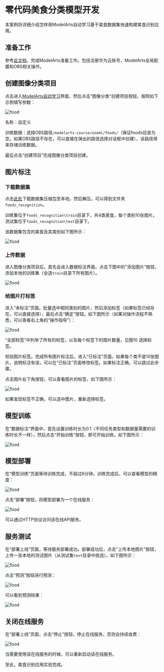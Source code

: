 

# 零代码美食分类模型开发

本案例将详细介绍怎样用ModelArts自动学习基于美食数据集快速构建美食识别应用。

## 准备工作

参考[此文档](https://github.com/huaweicloud/ModelArts-Lab/tree/master/docs/ModelArts准备工作)，完成ModelArts准备工作。包括注册华为云账号、ModelArts全局配置和OBS相关操作。

## 创建图像分类项目

点击进入[ModelArts自动学习](https://console.huaweicloud.com/modelarts/?region=cn-north-4#/manage/autoML)界面，然后点击“图像分类”创建项目按钮，按照如下示例填写参数：

![food](./img/创建项目.png)

名称：自定义

训练数据：选择OBS路径`/modelarts-course/exeml/foods/`（保证foods目录为空。如果OBS路径不存在，可以直接在弹出的路径选择对话框中创建），该路径用来存储训练数据。

最后点击“创建项目”完成图像分类项目创建。

## 图片标注

### 下载数据集

点击[此处](https://modelarts-labs.obs.cn-north-1.myhuaweicloud.com/ExeML/ExeML_Foods_Recognition/foods_recognition.tar.gz)下载数据集压缩包至本地，然后解压。可以得到文件夹`foods_recognition`。

训练集位于`foods_recognition\train`目录下，共4类美食，每个类别10张图片。测试集位于`foods_recognition\test`目录下。

该数据集包含的美食及其类别如下图所示：

![food](./img/labels.png)

### 上传数据

进入图像分类项目后，首先会进入数据标注界面。点击下图中的“添加图片”按钮，添加本地的训练集（全选`train`目录下所有图片）。

![food](./img/添加图片.png)

### 给图片打标签

进入“未标注”页面。批量选中相同类别的图片，然后添加标签（如果标签已经存在，可以直接选择），最后点击“确定”按钮。如下图所示（如果对操作流程不熟悉，可以查看右上角的“操作指导”）：

![food](./img/选择标签.png)

“全部标签”中列举了所有的标签，以及每个标签下的图片数量，见图10 选择标签。

校验图片标签。完成所有图片标注后，进入“已标注”页面。如果每个类不是10张图片，说明标注有误，可以在“已标注”页面修改标签。如果标注正确，可以跳过此步骤。

点击图片右下角按钮，可以查看图片的标签，如下图所示：

![food](./img/查看标签.png)

如果发现标签不正确，可以选中图片，重新选择标签。

## 模型训练

在“数据标注”界面中，首先设置训练时长为0.1（不同任务类型和数据量需要的训练时长不一样），然后点击“开始训练”按钮，即可开始训练。如下图所示：

![food](./img/开始训练.png)



## 模型部署

在“模型训练”页面等待训练完成，不超过6分钟。训练完成后，可以查看模型的精度：

![food](./img/训练完成.png)

点击“部署”按钮，将模型部署为一个在线服务：

![food](./img/部署.png)

可以通过HTTP协议访问该在线API服务。

## 服务测试

在“部署上线”页面，等待服务部署成功。部署成功后，点击“上传本地图片”按钮，上传一张本地的测试图片（从测试集`test`目录中挑选）。如下图所示：

![food](./img/上传本地图片.png)

点击“预测”按钮进行预测：

![food](./img/测试.png)

可以看到预测结果：

![food](./img/预测结果.png)

## 关闭在线服务

在“部署上线”页面，点击“停止”按钮，停止在线服务，否则会持续收费：

![food](./img/停止服务.png)

当需要使用该在线服务的时候，可以重新启动该在线服务。

至此，美食识别应用实验完成。

